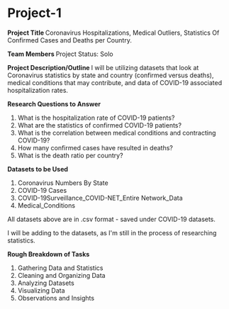 # Project-1
<b> Project Title </b>
Coronavirus Hospitalizations, Medical Outliers, Statistics Of Confirmed Cases and Deaths per Country.

<b> Team Members </b>
Project Status: Solo

<b> Project Description/Outline </b>
I will be utilizing datasets that look at Coronavirus statistics by state and country (confirmed versus deaths), medical conditions that may contribute, and data of COVID-19 associated hospitalization rates.

<b> Research Questions to Answer </b>
1. What is the hospitalization rate of COVID-19 patients?
2. What are the statistics of confirmed COVID-19 patients?
3. What is the correlation between medical conditions and contracting COVID-19?
4. How many confirmed cases have resulted in deaths?
5. What is the death ratio per country?

<b> Datasets to be Used </b>
1. Coronavirus Numbers By State
2. COVID-19 Cases
3. COVID-19Surveillance_COVID-NET_Entire Network_Data
4. Medical_Conditions

All datasets above are in .csv format - saved under COVID-19 datasets. 

I will be adding to the datasets, as I'm still in the process of researching statistics.

<b> Rough Breakdown of Tasks </b>
1. Gathering Data and Statistics
2. Cleaning and Organizing Data
3. Analyzing Datasets
4. Visualizing Data
5. Observations and Insights
